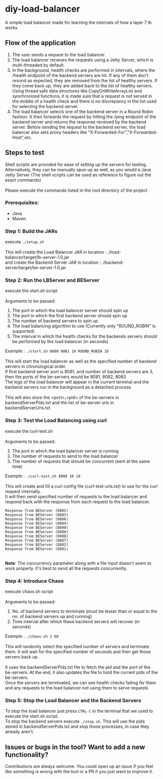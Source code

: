 # diy-load-balancer
A simple load balancer made for learning the internals of how a layer 7 lb works

## Flow of the application

1. The user sends a request to the load balancer
2. The load balancer receives the requests using a Jetty Server, which is multi-threaded by default.
3. In the background, health checks are performed in intervals, where the /health endpoint of the backend servers are hit. If any of them don't resond as expected, they are removed from the list of healthy servers. If they come back up, they are added back to the list of healthy servers.
   <br>Using thread safe data structures like CopyOnWriteArrayList and synchronized functions, it is made sure that a request is not served in the middle of a health check and there is no discrepancy in the list used for selecting the backend server.
4. The load balancer selects one of the backend server in a Round Robin fashion. It then forwards the request by hitting the /ping endpoint of the backend server and returns the response received by the backend server. Before sending the request to the backend server, the load balancer also sets proxy headers like "X-Forwarded-For","X-Forwarded-Host",etc.

## Steps to test

Shell scripts are  provided for ease of setting up the servers for testing. Alternatively, they can be manually spun up as well, as you would a Java Jetty Server (The shell scripts can be used as reference to figure out the exact commands)
<br><br> Please execute the commands listed in the root directory of the project

### Prerequisites:

- Java 
- Maven
  
### Step 1: Build the JARs

execute `./setup.sh`<br>
<br>This will create the Load Balancer JAR in location : ./load-balancer/target/lb-server-1.0.jar
<br>and create the Backend Server JAR in location : ./backend-server/target/be-server-1.0.jar

### Step 2: Run the LBServer and BEServer

execute the start.sh script <br>
<br>Arguments to be passed:
<br>
1. The port in which the load balancer server should spin up
2. The port in which the first backend server should spin up
3. The number of backend servers to spin up
4. The load balancing algorithm to use (Currently only "ROUND_ROBIN" is supported)
5. The interval in which the health checks for the backends servers should be performed by the load balancer (in seconds)

Example : `./start.sh 8080 8081 10 ROUND_ROBIN 10`
<br><br> This will start the load balancer as well as the specified number of backend servers in chronological order.
<br>If first backend server port is 8081, and number of backend servers are 3, then the ports of the be-servers would be 8081, 8082, 8083
<br>The logs of the load balancer will appear in the current terminal and the backend servers run in the background as a detached process
<br>
<br>This will also store the \<port\>,\<pid\> of the be-servers in backendServerPids.txt and the list of be-server urls in backendServerUrls.txt 

### Step 3: Test the Load Balancing using curl

execute the curl-test.sh <br>
<br>Arguments to be passed:
<br>
1. The port in which the load balancer server is running
2. The number of requests to send to the load balancer
3. The number of requests that should be concurrent (sent at the same time)

Example : `./curl-test.sh 8080 10 10`<br>
<br>This will create and fill a curl config file (curl-test-urls.txt) to use for the curl request internally.
<br>It will then send specified number of requests to the load balancer and respond back with the response from each request to the load balancer.
```
Response from BEServer (8085)
Response from BEServer (8083)
Response from BEServer (8086)
Response from BEServer (8084)
Response from BEServer (8090)
Response from BEServer (8089)
Response from BEServer (8088)
Response from BEServer (8087)
Response from BEServer (8082)
Response from BEServer (8081)
```
<br>**Note**: The concurrency parameter along with a file input doesn't seem to work properly. It's best to send all the requests concurrently.  

### Step 4: Introduce Chaos

execute chaos.sh script <br>
<br>Arguments to be passed:
<br>
1. No. of backend servers to terminate (must be lesser than or equal to the no. of backend servers up and running)
2. Time interval after which these backend servers will recover (in seconds)

Example : `./chaos.sh 2 60`<br>
<br>This will randomly select the specified number of servers and terminate them. 
It will wait for the specified number of seconds and then get those servers back up.
<br><br>It uses the backendServerPids.txt file to fetch the pid and the port of the be-servers.
At the end, it also updates the file to hold the current pids of the be-servers.
<br>Once the servers are terminated, we can see health checks failing for them and  any requests to the load balancer not using them to serve requests

### Step 5: Stop the Load Balancer and the Backend Servers

To stop the load balancer just press `CTRL-C` in the terminal that we used to execute the start.sh script.
<br>To stop the backend servers execute `./stop.sh`. This will use the pids stored in backendServerPids.txt and stop those processes, in case they already aren't.

## Issues or bugs in the tool? Want to add a new functionality?
Contributions are always welcome. You could open up an issue if you feel like something is wrong with the tool or a PR if you just want to improve it.
